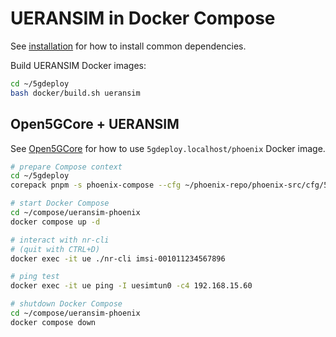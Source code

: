 # UERANSIM in Docker Compose

See [installation](INSTALL.md) for how to install common dependencies.

Build UERANSIM Docker images:

```bash
cd ~/5gdeploy
bash docker/build.sh ueransim
```

## Open5GCore + UERANSIM

See [Open5GCore](Open5GCore.md) for how to use `5gdeploy.localhost/phoenix` Docker image.

```bash
# prepare Compose context
cd ~/5gdeploy
corepack pnpm -s phoenix-compose --cfg ~/phoenix-repo/phoenix-src/cfg/5g_nssf --out ~/compose/ueransim-phoenix --ran docker/ueransim/compose.phoenix.yml

# start Docker Compose
cd ~/compose/ueransim-phoenix
docker compose up -d

# interact with nr-cli
# (quit with CTRL+D)
docker exec -it ue ./nr-cli imsi-001011234567896

# ping test
docker exec -it ue ping -I uesimtun0 -c4 192.168.15.60

# shutdown Docker Compose
cd ~/compose/ueransim-phoenix
docker compose down
```
